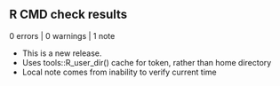 ## R CMD check results

0 errors | 0 warnings | 1 note

* This is a new release.
* Uses tools::R_user_dir() cache for token, rather than home directory
* Local note comes from inability to verify current time
